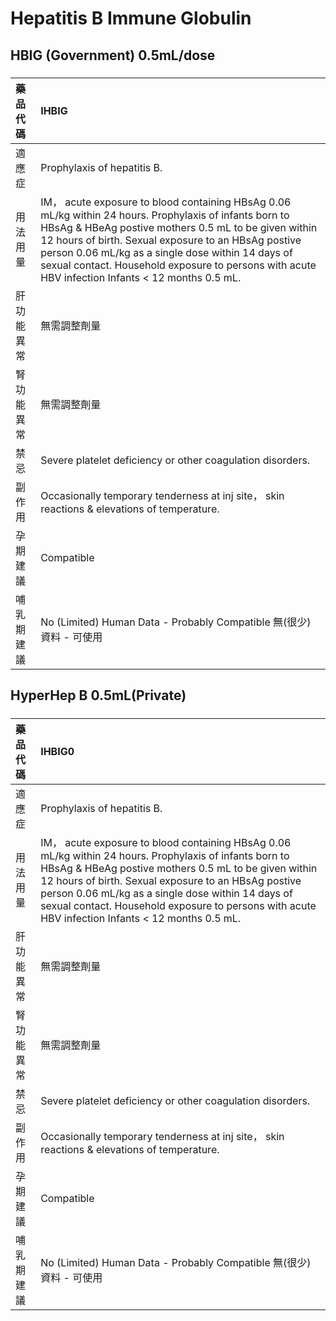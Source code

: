 # Hepatitis B Immune Globulin

## HBIG (Government) 0.5mL/dose

##### 

| 藥品代碼   | IHBIG                                                                                                                                                                                                                                                                                                                                                                           |
|:-----------|:--------------------------------------------------------------------------------------------------------------------------------------------------------------------------------------------------------------------------------------------------------------------------------------------------------------------------------------------------------------------------------|
| 適應症     | Prophylaxis of hepatitis B.                                                                                                                                                                                                                                                                                                                                                     |
| 用法用量   | IM， acute exposure to blood containing HBsAg 0.06 mL/kg within 24 hours. Prophylaxis of infants born to HBsAg & HBeAg postive mothers 0.5 mL to be given within 12 hours of birth. Sexual exposure to an HBsAg postive person 0.06 mL/kg as a single dose within 14 days of sexual contact. Household exposure to persons with acute HBV infection Infants < 12 months 0.5 mL. |
| 肝功能異常 | 無需調整劑量                                                                                                                                                                                                                                                                                                                                                                    |
| 腎功能異常 | 無需調整劑量                                                                                                                                                                                                                                                                                                                                                                    |
| 禁忌       | Severe platelet deficiency or other coagulation disorders.                                                                                                                                                                                                                                                                                                                      |
| 副作用     | Occasionally temporary tenderness at inj site， skin reactions & elevations of temperature.                                                                                                                                                                                                                                                                                     |
| 孕期建議   | Compatible                                                                                                                                                                                                                                                                                                                                                                      |
| 哺乳期建議 | No (Limited) Human Data - Probably Compatible 無(很少)資料 - 可使用                                                                                                                                                                                                                                                                                                             |

## HyperHep B 0.5mL(Private)

##### 

| 藥品代碼   | IHBIG0                                                                                                                                                                                                                                                                                                                                                                          |
|:-----------|:--------------------------------------------------------------------------------------------------------------------------------------------------------------------------------------------------------------------------------------------------------------------------------------------------------------------------------------------------------------------------------|
| 適應症     | Prophylaxis of hepatitis B.                                                                                                                                                                                                                                                                                                                                                     |
| 用法用量   | IM， acute exposure to blood containing HBsAg 0.06 mL/kg within 24 hours. Prophylaxis of infants born to HBsAg & HBeAg postive mothers 0.5 mL to be given within 12 hours of birth. Sexual exposure to an HBsAg postive person 0.06 mL/kg as a single dose within 14 days of sexual contact. Household exposure to persons with acute HBV infection Infants < 12 months 0.5 mL. |
| 肝功能異常 | 無需調整劑量                                                                                                                                                                                                                                                                                                                                                                    |
| 腎功能異常 | 無需調整劑量                                                                                                                                                                                                                                                                                                                                                                    |
| 禁忌       | Severe platelet deficiency or other coagulation disorders.                                                                                                                                                                                                                                                                                                                      |
| 副作用     | Occasionally temporary tenderness at inj site， skin reactions & elevations of temperature.                                                                                                                                                                                                                                                                                     |
| 孕期建議   | Compatible                                                                                                                                                                                                                                                                                                                                                                      |
| 哺乳期建議 | No (Limited) Human Data - Probably Compatible 無(很少)資料 - 可使用                                                                                                                                                                                                                                                                                                             |

